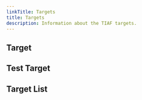 ```yaml
---
linkTitle: Targets
title: Targets
description: Information about the TIAF targets.
---
```


## Target

## Test Target

## Target List